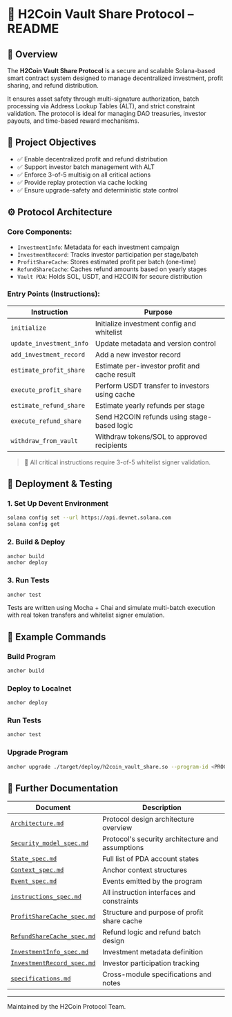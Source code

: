 # 📘 H2Coin Vault Share Protocol – README

## 🤩 Overview

The **H2Coin Vault Share Protocol** is a secure and scalable Solana-based smart contract system designed to manage decentralized investment, profit sharing, and refund distribution.

It ensures asset safety through multi-signature authorization, batch processing via Address Lookup Tables (ALT), and strict constraint validation. The protocol is ideal for managing DAO treasuries, investor payouts, and time-based reward mechanisms.

## 🌟 Project Objectives

* ✅ Enable decentralized profit and refund distribution
* ✅ Support investor batch management with ALT
* ✅ Enforce 3-of-5 multisig on all critical actions
* ✅ Provide replay protection via cache locking
* ✅ Ensure upgrade-safety and deterministic state control

## ⚙️ Protocol Architecture

### Core Components:

* `InvestmentInfo`: Metadata for each investment campaign
* `InvestmentRecord`: Tracks investor participation per stage/batch
* `ProfitShareCache`: Stores estimated profit per batch (one-time)
* `RefundShareCache`: Caches refund amounts based on yearly stages
* `Vault PDA`: Holds SOL, USDT, and H2COIN for secure distribution

### Entry Points (Instructions):

| Instruction              | Purpose                                        |
| ------------------------ | ---------------------------------------------- |
| `initialize`             | Initialize investment config and whitelist     |
| `update_investment_info` | Update metadata and version control            |
| `add_investment_record`  | Add a new investor record                      |
| `estimate_profit_share`  | Estimate per-investor profit and cache result  |
| `execute_profit_share`   | Perform USDT transfer to investors using cache |
| `estimate_refund_share`  | Estimate yearly refunds per stage              |
| `execute_refund_share`   | Send H2COIN refunds using stage-based logic    |
| `withdraw_from_vault`    | Withdraw tokens/SOL to approved recipients     |

> 🔐 All critical instructions require 3-of-5 whitelist signer validation.

## 🚀 Deployment & Testing

### 1. **Set Up Devent Environment**

```bash
solana config set --url https://api.devnet.solana.com
solana config get
```

### 2. **Build & Deploy**

```bash
anchor build
anchor deploy
```

### 3. **Run Tests**

```bash
anchor test
```

Tests are written using Mocha + Chai and simulate multi-batch execution with real token transfers and whitelist signer emulation.

## 🦪 Example Commands

### Build Program

```bash
anchor build
```

### Deploy to Localnet

```bash
anchor deploy
```

### Run Tests

```bash
anchor test
```

### Upgrade Program

```bash
anchor upgrade ./target/deploy/h2coin_vault_share.so --program-id <PROGRAM_ID>
```

## 📖 Further Documentation

| Document                                                      | Description                                      |
| ------------------------------------------------------------- | ------------------------------------------------ |
| [`Architecture.md`](./docs/Architecture.md)                   | Protocol design architecture overview            |
| [`Security_model_spec.md`](./docs/Security_model_spec.md)     | Protocol's security architecture and assumptions |
| [`State_spec.md`](./docs/State_spec.md)                       | Full list of PDA account states                  |
| [`Context_spec.md`](./docs/Context_spec.md)                   | Anchor context structures                        |
| [`Event_spec.md`](./docs/Event_spec.md)                       | Events emitted by the program                    |
| [`instructions_spec.md`](./docs/instructions_spec.md)         | All instruction interfaces and constraints       |
| [`ProfitShareCache_spec.md`](./docs/ProfitShareCache_spec.md) | Structure and purpose of profit share cache      |
| [`RefundShareCache_spec.md`](./docs/RefundShareCache_spec.md) | Refund logic and refund batch design             |
| [`InvestmentInfo_spec.md`](./docs/InvestmentInfo_spec.md)     | Investment metadata definition                   |
| [`InvestmentRecord_spec.md`](./docs/InvestmentRecord_spec.md) | Investor participation tracking                  |
| [`specifications.md`](./docs/specifications.md)               | Cross-module specifications and notes            |

---

Maintained by the H2Coin Protocol Team.
